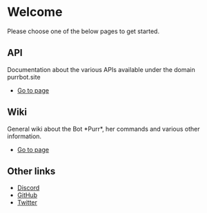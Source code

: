 # Welcome
Please choose one of the below pages to get started.

## API
Documentation about the various APIs available under the domain purrbot.site

- [Go to page](/api)

## Wiki
General wiki about the Bot \*Purr*, her commands and various other information.

- [Go to page](/bot)

## Other links
- [Discord](https://purrbot.site/discord)
- [GitHub](https://purrbot.site/github)
- [Twitter](https://purrbot.site/twitter)